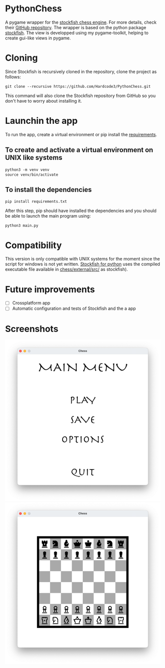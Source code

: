 # PythonChess
A pygame wrapper for the [stockfish chess engine](https://stockfishchess.org).
For more details, check their [GitHub repository](https://github.com/official-stockfish/Stockfish).
The wrapper is based on the python package [stockfish](https://github.com/zhelyabuzhsky/stockfish.git).
The view is developped using my pygame-toolkit, helping to create gui-like views in pygame.

# Cloning
Since Stockfish is recursively cloned in the repository, clone the project as follows:
```
git clone --recursive https://github.com/Hardcode3/PythonChess.git
```
This command will also clone the Stockfish repository from GitHub so you don't have to worry about installing it.

# Launchin the app
To run the app, create a virtual environment or pip install the [requirements](requirements.txt).
## To create and activate a virtual environment on UNIX like systems
```
python3 -m venv venv
source venv/bin/activate
```
## To install the dependencies
```
pip install requirements.txt
```
After this step, pip should have installed the dependencies and you should be able to launch the main program using:
```
python3 main.py
```

# Compatibility
This version is only compatible with UNIX systems for the moment since the script for windows is not yet written.
[Stockfish for python](https://pypi.org/project/stockfish/) uses the compiled executable file available in [chess/external/src/](chess/external/src) as stockfish).

# Future improvements
- [ ] Crossplatform app
- [ ] Automatic configuration and tests of Stockfish and the a app

# Screenshots
![Main menu](assets/screenshots/main_menu.png)
![The game itself](assets/screenshots/game.png)
